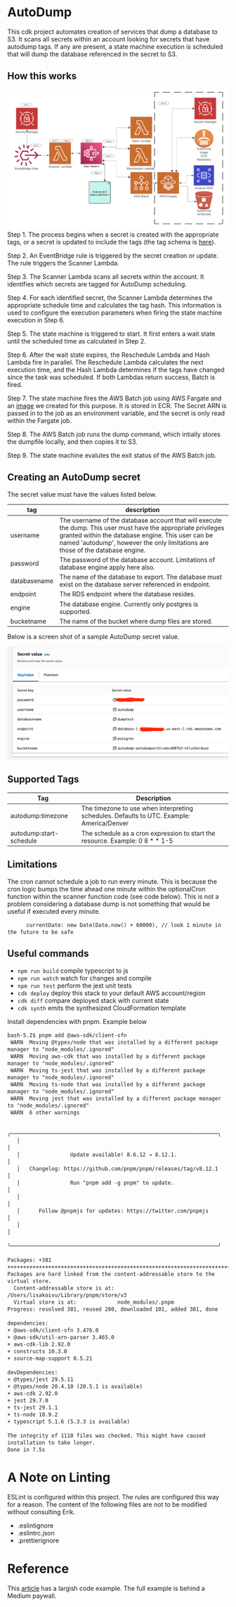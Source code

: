 # AutoDump

This cdk project automates creation of services that dump a database to S3. It scans all secrets within an account looking for secrets that have autodump tags. If any are present, a state machine execution is scheduled that will dump the database referenced in the secret to S3.

## How this works


![](img/20240306064751.png)
Step 1. The process begins when a secret is created with the appropriate tags, or a secret is updated to include the tags (the tag schema is [here](#supported-tags)). 

Step 2. An EventBridge rule is triggered by the secret creation or update. The rule triggers the Scanner Lambda.

Step 3. The Scanner Lambda scans all secrets within the account. It identifies which secrets are tagged for AutoDump scheduling.

Step 4. For each identified secret, the Scanner Lambda determines the appropriate schedule time and calculates the tag hash. This information is used to configure the execution parameters when firing the state machine execution in Step 6.

Step 5. The state machine is triggered to start. It first enters a wait state until the scheduled time as calculated in Step 2. 

Step 6. After the wait state expires, the Reschedule Lambda and Hash Lambda fire in parallel. The Reschedule Lambda calculates the next execution time, and the Hash Lambda determines if the tags have changed since the task was scheduled. If both Lambdas return success, Batch is fired.  

Step 7. The state machine fires the AWS Batch job using AWS Fargate and an [image](https://github.com/truemark/autodump-docker) we created for this purpose. It is stored in ECR. The Secret ARN is passed in to the job as an environment variable, and the secret is only read within the Fargate job.

Step 8. The AWS Batch job runs the dump command, which intially stores the dumpfile locally, and then copies it to S3.

Step 9. The state machine evalutes the exit status of the AWS Batch job. 

## Creating an AutoDump secret

The secret value must have the values listed below.

| tag          | description                                                                                                                                                                                                                                           | 
|--------------|-------------------------------------------------------------------------------------------------------------------------------------------------------------------------------------------------------------------------------------------------------|
| username     | The username of the database account that will execute the dump. This user must have the appropriate privileges granted within the database engine. This user can be named 'autodump', however the only limitations are those of the database engine. |
| password     | The password of the database account. Limitations of database engine apply here also.                                                                                                                                                                 |
| databasename | The name of the database to export. The database must exist on the database server referenced in endpoint.                                                                                                                                            |
| endpoint     | The RDS endpoint where the database resides.                                                                                                                                                                                                          |
| engine       | The database engine. Currently only postgres is supported.                                                                                                                                                                                            |
| bucketname   | The name of the bucket where dump files are stored.                                                                                                                                                                                                   |

Below is a screen shot of a sample AutoDump secret value.

![img/img.png](img/img.png)

## Supported Tags

| Tag                     | Description                                                                                                        |
|-------------------------|--------------------------------------------------------------------------------------------------------------------|
| autodump:timezone       | The timezone to use when interpreting schedules. Defaults to UTC. Example: America/Denver                          |
| autodump:start-schedule | The schedule as a cron expression to start the resource. Example: 0 8 * * 1-5      

## Limitations
The cron cannot schedule a job to run every minute. This is because the cron logic bumps the time ahead one minute within the optionalCron function within the scanner function code (see code below). This is not a problem considering a database dump is not something that would be useful if executed every minute. 

```
      currentDate: new Date(Date.now() + 60000), // look 1 minute in the future to be safe
```

## Useful commands

-   `npm run build` compile typescript to js
-   `npm run watch` watch for changes and compile
-   `npm run test` perform the jest unit tests
-   `cdk deploy` deploy this stack to your default AWS account/region
-   `cdk diff` compare deployed stack with current state
-   `cdk synth` emits the synthesized CloudFormation template

Install dependencies with pnpm. Example below

```agsl
bash-5.2$ pnpm add @aws-sdk/client-sfn
 WARN  Moving @types/node that was installed by a different package manager to "node_modules/.ignored"
 WARN  Moving aws-cdk that was installed by a different package manager to "node_modules/.ignored"
 WARN  Moving ts-jest that was installed by a different package manager to "node_modules/.ignored"
 WARN  Moving ts-node that was installed by a different package manager to "node_modules/.ignored"
 WARN  Moving jest that was installed by a different package manager to "node_modules/.ignored"
 WARN  6 other warnings

   ╭──────────────────────────────────────────────────────────────────╮
   │                                                                  │
   │                Update available! 8.6.12 → 8.12.1.                │
   │   Changelog: https://github.com/pnpm/pnpm/releases/tag/v8.12.1   │
   │                Run "pnpm add -g pnpm" to update.                 │
   │                                                                  │
   │      Follow @pnpmjs for updates: https://twitter.com/pnpmjs      │
   │                                                                  │
   ╰──────────────────────────────────────────────────────────────────╯

Packages: +381
++++++++++++++++++++++++++++++++++++++++++++++++++++++++++++++++++++++++++++++++++++++++++++++++++++++++++
Packages are hard linked from the content-addressable store to the virtual store.
  Content-addressable store is at: /Users/lisakoivu/Library/pnpm/store/v3
  Virtual store is at:             node_modules/.pnpm
Progress: resolved 381, reused 280, downloaded 101, added 381, done

dependencies:
+ @aws-sdk/client-sfn 3.476.0
+ @aws-sdk/util-arn-parser 3.465.0
+ aws-cdk-lib 2.92.0
+ constructs 10.3.0
+ source-map-support 0.5.21

devDependencies:
+ @types/jest 29.5.11
+ @types/node 20.4.10 (20.5.1 is available)
+ aws-cdk 2.92.0
+ jest 29.7.0
+ ts-jest 29.1.1
+ ts-node 10.9.2
+ typescript 5.1.6 (5.3.3 is available)

The integrity of 1110 files was checked. This might have caused installation to take longer.
Done in 7.5s

```

# A Note on Linting

ESLint is configured within this project. The rules are configured this way for a reason. The content of the following files are not to be modified without consulting Erik.

-   .eslintignore
-   .eslintrc.json
-   .prettierignore

# Reference

This [article](https://medium.com/tysonworks/manage-batch-jobs-with-aws-batch-1f91229b1b6e) has a largish code example. The full example is behind a Medium paywall.

